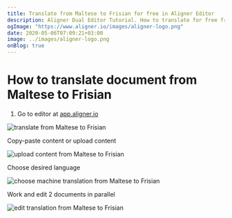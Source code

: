 ```yaml
---
title: Translate from Maltese to Frisian for free in Aligner Editor
description: Aligner Dual Editor Tutorial. How to translate for free from Maltese to Frisian. Aligner is multilingual document management platform. 
ogImage: "https://www.aligner.io/images/aligner-logo.png"
date: 2020-05-06T07:09:21+03:00
image: ../images/aligner-logo.png
onBlog: true
---
```


# How to translate document from Maltese to Frisian

1. Go to editor at [app.aligner.io](https://app.aligner.io "Aligner App web page")

![translate from Maltese to Frisian](../aligner-blank-editor.png "translate from Maltese to Frisian")

Copy-paste content or upload content

![upload content from Maltese to Frisian](../aligner-uploaded-document.png "upload content from Maltese to Frisian")

Choose desired language

![choose machine translation from Maltese to Frisian](../aligner-language-dropdown.png "choose machine translation from Maltese to Frisian")

Work and edit 2 documents in parallel

![edit translation from Maltese to Frisian](../aligner-double-sitded-editor.png "edit translation from Maltese to Frisian")


